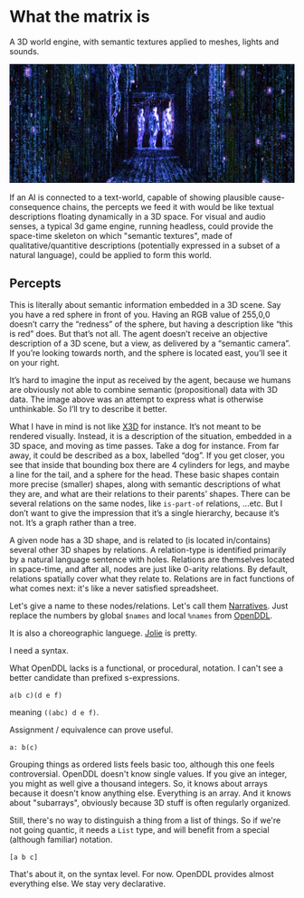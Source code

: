 # What the matrix is
A 3D world engine, with semantic textures applied to meshes, lights and sounds. 

![The Matrix](https://github.com/botbreeder/what-the-matrix-is/raw/main/bm.jpg)

If an AI is connected to a text-world, capable of showing plausible cause-consequence chains, the percepts we feed it with would be like textual descriptions floating dynamically in a 3D space. For visual and audio senses, a typical 3d game engine, running headless, could provide the space-time skeleton on which "semantic textures", made of qualitative/quantitive descriptions (potentially expressed in a subset of a natural language), could be applied to form this world.

## Percepts

This is literally about semantic information embedded in a 3D scene. Say you have a red sphere in front of you. Having an RGB value of 255,0,0 doesn’t carry the “redness” of the sphere, but having a description like “this is red” does. But that’s not all. The agent doesn’t receive an objective description of a 3D scene, but a view, as delivered by a “semantic camera”. If you’re looking towards north, and the sphere is located east, you’ll see it on your right.

It’s hard to imagine the input as received by the agent, because we humans are obviously not able to combine semantic (propositional) data with 3D data. The image above was an attempt to express what is otherwise unthinkable. So I’ll try to describe it better.

What I have in mind is not like [X3D](https://en.wikipedia.org/wiki/X3D) for instance. It’s not meant to be rendered visually. Instead, it is a description of the situation, embedded in a 3D space, and moving as time passes. Take a dog for instance. From far away, it could be described as a box, labelled “dog”. If you get closer, you see that inside that bounding box there are 4 cylinders for legs, and maybe a line for the tail, and a sphere for the head. These basic shapes contain more precise (smaller) shapes, along with semantic descriptions of what they are, and what are their relations to their parents’ shapes. There can be several relations on the same nodes, like `is-part-of` relations, ...etc. But I don’t want to give the impression that it’s a single hierarchy, because it’s not. It’s a graph rather than a tree.

A given node has a 3D shape, and is related to (is located in/contains) several other 3D shapes by relations. A relation-type is identified primarily by a natural language sentence with holes. Relations are themselves located in space-time, and after all, nodes are just like 0-arity relations. By default, relations spatially cover what they relate to. Relations are in fact functions of what comes next: it's like a never satisfied spreadsheet.

Let's give a name to these nodes/relations. Let's call them [Narratives](https://github.com/botbreeder/mudbasic#narratives-as-reusable-blocks). Just replace the numbers by global `$names` and local `%names` from [OpenDDL](http://openddl.org/).

It is also a choreographic languege. [Jolie](https://docs.jolie-lang.org/v1.10.x/introduction/index.html) is pretty.

I need a syntax.

What OpenDDL lacks is a functional, or procedural, notation. I can't see a better candidate than prefixed s-expressions.

```
a(b c)(d e f)
```

meaning `((abc) d e f)`.

Assignment / equivalence can prove useful.

```
a: b(c)
```

Grouping things as ordered lists feels basic too, although this one feels controversial. OpenDDL doesn't know single values. If you give an integer, you might as well give a thousand integers. So, it knows about arrays because it doesn't know anything else. Everything is an array. And it knows about "subarrays", obviously because 3D stuff is often regularly organized.

Still, there's no way to distinguish a thing from a list of things. So if we're not going quantic, it needs a `List` type, and will benefit from a special (although familiar) notation.

```
[a b c]
```

That's about it, on the syntax level. For now. OpenDDL provides almost everything else. We stay very declarative.

